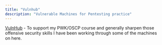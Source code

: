 ```yaml
---
title: "Vulnhub"
description: "Vulnerable Machines for Pentesting practice"
---
```


[VulnHub](https://www.vulnhub.com/) - To support my PWK/OSCP course and generally sharpen those offensive security skills I have been working through some of the machines on here.